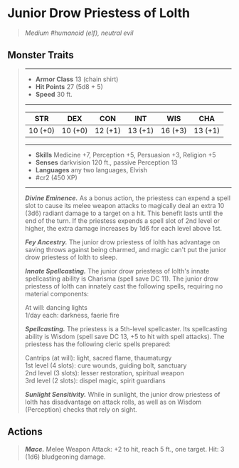 # Junior Drow Priestess of Lolth
>*Medium #humanoid (elf), neutral evil*
## Monster Traits
>___
>- **Armor Class** 13 (chain shirt)
>- **Hit Points** 27 (5d8 + 5)
>- **Speed** 30 ft.
>___
>|STR|DEX|CON|INT|WIS|CHA|
>|:---:|:---:|:---:|:---:|:---:|:---:|
>|10 (+0)|10 (+0)|12 (+1)|13 (+1)|16 (+3)|13 (+1)|
>___
>- **Skills** Medicine +7, Perception +5, Persuasion +3, Religion +5
>- **Senses** darkvision 120 ft., passive Perception 13
>- **Languages** any two languages, Elvish
>- #cr2 (450 XP)
>___
>***Divine Eminence.*** As a bonus action, the priestess can expend a spell slot to cause its melee weapon attacks to magically deal an extra 10 (3d6) radiant damage to a target on a hit. This benefit lasts until the end of the turn. If the priestess expends a spell slot of 2nd level or higher, the extra damage increases by 1d6 for each level above 1st.  
>
>***Fey Ancestry.*** The junior drow priestess of lolth has advantage on saving throws against being charmed, and magic can't put the junior drow priestess of lolth to sleep.  
>
>***Innate Spellcasting.*** The junior drow priestess of lolth's innate spellcasting ability is Charisma (spell save DC 11). The junior drow priestess of lolth can innately cast the following spells, requiring no material components:  
>
>At will: dancing lights  
>1/day each: darkness, faerie fire  
>
>
>***Spellcasting.*** The priestess is a 5th-level spellcaster. Its spellcasting ability is Wisdom (spell save DC 13, +5 to hit with spell attacks). The priestess has the following cleric spells prepared:  
>
>Cantrips (at will): light, sacred flame, thaumaturgy  
>1st level (4 slots): cure wounds, guiding bolt, sanctuary  
>2nd level (3 slots): lesser restoration, spiritual weapon  
>3rd level (2 slots): dispel magic, spirit guardians  
>
>
>***Sunlight Sensitivity.*** While in sunlight, the junior drow priestess of lolth has disadvantage on attack rolls, as well as on Wisdom (Perception) checks that rely on sight.  
>
## Actions
>***Mace.*** Melee Weapon Attack: +2 to hit, reach 5 ft., one target. Hit: 3 (1d6) bludgeoning damage.